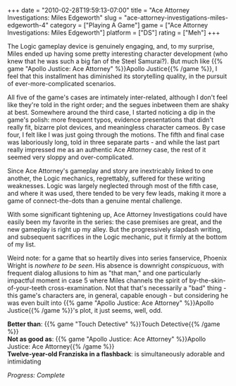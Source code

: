 +++
date = "2010-02-28T19:59:13-07:00"
title = "Ace Attorney Investigations: Miles Edgeworth"
slug = "ace-attorney-investigations-miles-edgeworth-4"
category = ["Playing A Game"]
game = ["Ace Attorney Investigations: Miles Edgeworth"]
platform = ["DS"]
rating = ["Meh"]
+++

The Logic gameplay device is genuinely engaging, and, to my surprise, Miles ended up having some pretty interesting character development (who knew that he was such a big fan of the Steel Samurai?).  But much like {{% game "Apollo Justice: Ace Attorney" %}}Apollo Justice{{% /game %}}, I feel that this installment has diminished its storytelling quality, in the pursuit of ever-more-complicated scenarios.

All five of the game's cases are intimately inter-related, although I don't feel like they're told in the right order; and the segues inbetween them are shaky at best.  Somewhere around the third case, I started noticing a dip in the game's polish: more frequent typos, evidence presentations that didn't really fit, bizarre plot devices, and meaningless character cameos.  By case four, I felt like I was just going through the motions.  The fifth and final case was laboriously long, told in three separate parts - and while the last part really impressed me as an authentic Ace Attorney case, the rest of it seemed very sloppy and over-complicated.

Since Ace Attorney's gameplay and story are inextricably linked to one another, the Logic mechanics, regrettably, suffered for these writing weaknesses.  Logic was largely neglected through most of the fifth case, and where it was used, there tended to be very few leads, making it more a game of connect-the-dots than a genuine mental challenge.

With some significant tightening up, Ace Attorney Investigations could have easily been my favorite in the series: the case premises are great, and the new gameplay is right up my alley.  But the progressively slapdash writing, and subsequent sacrifices in the Logic mechanic, put it firmly at the bottom of my list.

Weird note: for a game that so heartily dives into series fanservice, Phoenix Wright is <i>nowhere to be seen</i>.  His absence is downright <i>conspicuous</i>, with frequent dialog allusions to him as "that man," and one particularly impactful moment in case 5 where Miles channels the spirit of by-the-skin-of-your-teeth cross-examination.  Not that that's necessarily a "bad" thing - this game's characters are, in general, capable enough - but considering he was even built into {{% game "Apollo Justice: Ace Attorney" %}}Apollo Justice{{% /game %}}'s plot, it just seems, well, odd.

<b>Better than</b>: {{% game "Touch Detective" %}}Touch Detective{{% /game %}}  
<b>Not as good as</b>: {{% game "Apollo Justice: Ace Attorney" %}}Apollo Justice: Ace Attorney{{% /game %}}  
<b>Twelve-year-old Franziska in a flashback</b>: is simultaneously adorable and intimidating

<i>Progress: Complete</i>